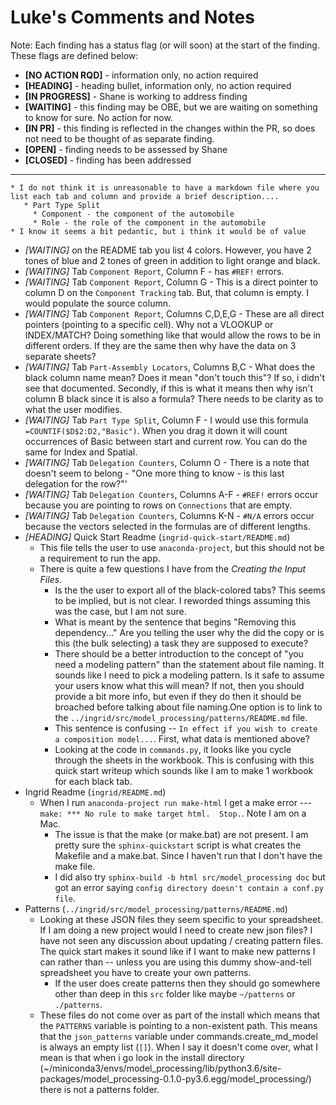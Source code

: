 # Luke's Comments and Notes

Note: Each finding has a status flag (or will soon) at the start of the finding. These flags are defined below:
* **[NO ACTION RQD]** - information only, no action required
* **[HEADING]** - heading bullet, information only, no action required
* **[IN PROGRESS]** - Shane is working to address finding
* **[WAITING]** - this finding may be OBE, but we are waiting on something to know for sure. No action for now.
* **[IN PR]** - this finding is reflected in the changes within the PR, so does not need to be thought of as separate finding.
* **[OPEN]** - finding needs to be assessed by Shane
* **[CLOSED]** - finding has been addressed 
---
    * I do not think it is unreasonable to have a markdown file where you list each tab and column and provide a brief description....
       * Part Type Split
         * Component - the component of the automobile 
         * Role - the role of the component in the automobile
    * I know it seems a bit pedantic, but i think it would be of value            
  * _[WAITING]_ on the README tab you list 4 colors. However, you have 2 tones of blue and 2 tones of green in addition to light orange and black. 
  * _[WAITING]_ Tab `Component Report`, Column F - has `#REF!` errors. 
  * _[WAITING]_ Tab `Component Report`, Column G - This is a direct pointer to column D on the `Component Tracking` tab. But, that column is empty. I would populate the source column. 
  * _[WAITING]_ Tab `Component Report`, Columns C,D,E,G - These are all direct pointers (pointing to a specific cell). Why not a VLOOKUP or INDEX/MATCH? Doing something like that would allow the rows to be in different orders. If they are the same then why have the data on 3 separate sheets?
  * _[WAITING]_ Tab `Part-Assembly Locators`, Columns B,C - What does the black column name mean? Does it mean "don't touch this"? If so, i didn't see that documented. Secondly, if this is what it means then why isn't column B black since it is also a formula? There needs to be clarity as to what the user modifies.  
  * _[WAITING]_ Tab `Part Type Split`, Column F - I would use this formula `=COUNTIF($D$2:D2,"Basic")`. When you drag it down it will count occurrences of Basic between start and current row. You can do the same for Index and Spatial. 
  * _[WAITING]_ Tab `Delegation Counters`, Column O - There is a note that doesn't seem to belong - "One more thing to know - is this last delegation for the row?"'
  * _[WAITING]_ Tab `Delegation Counters`, Columns A-F - `#REF!` errors occur because you are pointing to rows on `Connections` that are empty.
  * _[WAITING]_ Tab `Delegation Counters`, Columns K-N - `#N/A` errors occur because the vectors selected in the formulas are of different lengths. 
* _[HEADING]_ Quick Start Readme (`ingrid-quick-start/README.md`)
  * This file tells the user to use `anaconda-project`, but this should not be a requirement to run the app.
  * There is quite a few questions I have from the _Creating the Input Files_.   
    * Is the the user to export all of the black-colored tabs? This seems to be implied, but is not clear. I reworded things assuming this was the case, but I am not sure.
    * What is meant by the sentence that begins "Removing this dependency..." Are you telling the user why the did the copy or is this (the bulk selecting) a task they are supposed to execute?
    * There should be a better introduction to the concept of "you need a modeling pattern" than the statement about file naming. It sounds like I need to pick a modeling pattern. Is it safe to assume your users know what this will mean? If not, then you should provide a bit more info, but even if they do then it should be broached before talking about file naming.One option is to link to the `../ingrid/src/model_processing/patterns/README.md` file.
    * This sentence is confusing -- `In effect if you wish to create a composition model...`.  First, what data is mentioned above?
    * Looking at the code in `commands.py`, it looks like you cycle through the sheets in the workbook. This is confusing with this quick start writeup which sounds like I am to make 1 workbook for each black tab. 
* Ingrid Readme (`ingrid/README.md`)
  * When I run `anaconda-project run make-html` I get a make error --- `make: *** No rule to make target html.  Stop.`. Note I am on a Mac.   
    * The issue is that the make (or make.bat) are not present. I am pretty sure the `sphinx-quickstart` script is what creates the Makefile and a make.bat. Since I haven't run that I don't have the make file. 
    * I did also try `sphinx-build -b html src/model_processing doc` but got an error saying `config directory doesn't contain a conf.py file`. 
* Patterns (`../ingrid/src/model_processing/patterns/README.md`)
  * Looking at these JSON files they seem specific to your spreadsheet. If I am doing a new project would I need to create new json files? I have not seen any discussion about updating / creating pattern files. The quick start makes it sound like if I want to make new patterns I can rather than -- unless you are using this dummy show-and-tell spreadsheet you have to create your own patterns. 
    * If the user does create patterns then they should go somewhere other than deep in this `src` folder like maybe `~/patterns` or `./patterns`.
  * These files do not come over as part of the install which means that the `PATTERNS` variable is pointing to a non-existent path. This means that the `json_patterns` variable under commands.create_md_model is always an empty list (`[]`).  When I say it doesn't come over, what I mean is that when i go look in the install directory (~/miniconda3/envs/model_processing/lib/python3.6/site-packages/model_processing-0.1.0-py3.6.egg/model_processing/) there is not a patterns folder.  
  
      

     